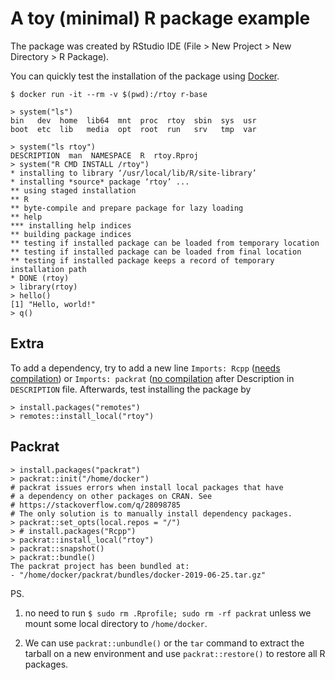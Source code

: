 # A toy (minimal) R package example

The package was created by RStudio IDE (File > New Project > New Directory > R Package).


You can quickly test the installation of the package using [Docker](https://www.docker.com/).

```
$ docker run -it --rm -v $(pwd):/rtoy r-base
```

```
> system("ls")
bin   dev  home  lib64	mnt  proc  rtoy  sbin  sys  usr
boot  etc  lib	 media	opt  root  run	 srv   tmp  var

> system("ls rtoy")
DESCRIPTION  man  NAMESPACE  R	rtoy.Rproj
> system("R CMD INSTALL /rtoy")
* installing to library ‘/usr/local/lib/R/site-library’
* installing *source* package ‘rtoy’ ...
** using staged installation
** R
** byte-compile and prepare package for lazy loading
** help
*** installing help indices
** building package indices
** testing if installed package can be loaded from temporary location
** testing if installed package can be loaded from final location
** testing if installed package keeps a record of temporary installation path
* DONE (rtoy)
> library(rtoy)
> hello()
[1] "Hello, world!"
> q()
```

## Extra

To add a dependency, try to add a new line `Imports: Rcpp` ([needs compilation](https://github.com/cran/Rcpp)) or `Imports: packrat` ([no compilation](https://github.com/cran/packrat) after Description in `DESCRIPTION` file. Afterwards, test installing the package by

```
> install.packages("remotes")
> remotes::install_local("rtoy")
```

## Packrat

```
> install.packages("packrat")
> packrat::init("/home/docker")
# packrat issues errors when install local packages that have
# a dependency on other packages on CRAN. See
# https://stackoverflow.com/q/28098785
# The only solution is to manually install dependency packages.
> packrat::set_opts(local.repos = "/")
> # install.packages("Rcpp")
> packrat::install_local("rtoy")
> packrat::snapshot()
> packrat::bundle()
The packrat project has been bundled at:
- "/home/docker/packrat/bundles/docker-2019-06-25.tar.gz"
```

PS. 

1. no need to run `$ sudo rm .Rprofile; sudo rm -rf packrat` unless we mount some local directory to `/home/docker`.

2. We can use `packrat::unbundle()` or the `tar` command to extract the tarball on a new environment and use `packrat::restore()` to restore all R packages.


